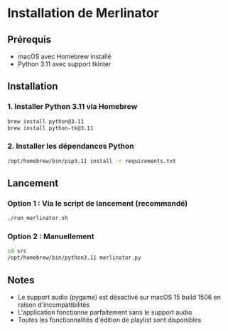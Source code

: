 # Installation de Merlinator

## Prérequis

- macOS avec Homebrew installé
- Python 3.11 avec support tkinter

## Installation

### 1. Installer Python 3.11 via Homebrew

```bash
brew install python@3.11
brew install python-tk@3.11
```

### 2. Installer les dépendances Python

```bash
/opt/homebrew/bin/pip3.11 install -r requirements.txt
```

## Lancement

### Option 1 : Via le script de lancement (recommandé)

```bash
./run_merlinator.sh
```

### Option 2 : Manuellement

```bash
cd src
/opt/homebrew/bin/python3.11 merlinator.py
```

## Notes

- Le support audio (pygame) est désactivé sur macOS 15 build 1506 en raison d'incompatibilités
- L'application fonctionne parfaitement sans le support audio
- Toutes les fonctionnalités d'édition de playlist sont disponibles

